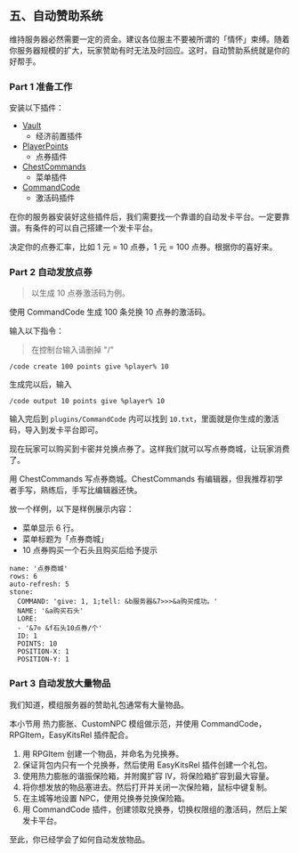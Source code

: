 ## 五、自动赞助系统

维持服务器必然需要一定的资金。建议各位服主不要被所谓的「情怀」束缚。随着你服务器规模的扩大，玩家赞助有时无法及时回应。这时，自动赞助系统就是你的好帮手。

### Part 1 准备工作

安装以下插件：

- [Vault](https://www.mcbbs.net/thread-703488-1-1.html)
  - 经济前置插件
- [PlayerPoints](https://www.mcbbs.net/thread-514161-1-1.html)
  - 点券插件
- [ChestCommands](https://www.mcbbs.net/thread-933158-1-1.html)
  - 菜单插件
- [CommandCode](http://www.mcbbs.net/thread-346482-1-1.html)
  - 激活码插件

在你的服务器安装好这些插件后，我们需要找一个靠谱的自动发卡平台。一定要靠谱。有条件的可以自己搭建一个发卡平台。

决定你的点券汇率，比如 1 元 = 10 点券，1 元 = 100 点券。根据你的喜好来。

### Part 2 自动发放点券

> 以生成 10 点券激活码为例。

使用 CommandCode 生成 100 条兑换 10 点券的激活码。

输入以下指令：

> 在控制台输入请删掉 "/"

```
/code create 100 points give %player% 10
```

生成完以后，输入

```
/code output 10 points give %player% 10
```

输入完后到 `plugins/CommandCode` 内可以找到 `10.txt`，里面就是你生成的激活码，导入到发卡平台即可。

现在玩家可以购买到卡密并兑换点券了。这样我们就可以写点券商城，让玩家消费了。

用 ChestCommands 写点券商城。ChestCommands 有编辑器，但我推荐初学者手写，熟练后，手写比编辑器还快。

放一个样例，以下是样例展示内容：

- 菜单显示 6 行。
- 菜单标题为「点券商城」
- 10 点券购买一个石头且购买后给予提示

```
name: '点券商城'
rows: 6
auto-refresh: 5
stone:
  COMMAND: 'give: 1, 1;tell: &b服务器&7>>>&a购买成功。'
  NAME: '&a购买石头'
  LORE:
  - '&7⊙ &f石头10点券/个'
  ID: 1
  POINTS: 10
  POSITION-X: 1
  POSITION-Y: 1
```

### Part 3 自动发放大量物品

我们知道，模组服务器的赞助礼包通常有大量物品。

本小节用 热力膨胀、CustomNPC 模组做示范，并使用 CommandCode，RPGItem，EasyKitsRel 插件配合。

1. 用 RPGItem 创建一个物品，并命名为兑换券。
2. 保证背包内只有一个兑换券，然后使用 EasyKitsRel 插件创建一个礼包。
3. 使用热力膨胀的谐振保险箱，并附魔扩容 IV，将保险箱扩容到最大容量。
4. 将你想发放的物品塞进去。然后打开并关闭一次保险箱，鼠标中键复制。
5. 在主城等地设置 NPC，使用兑换券兑换保险箱。
6. 用 CommandCode 插件，创建领取兑换券，切换权限组的激活码，然后上架发卡平台。

至此，你已经学会了如何自动发放物品。